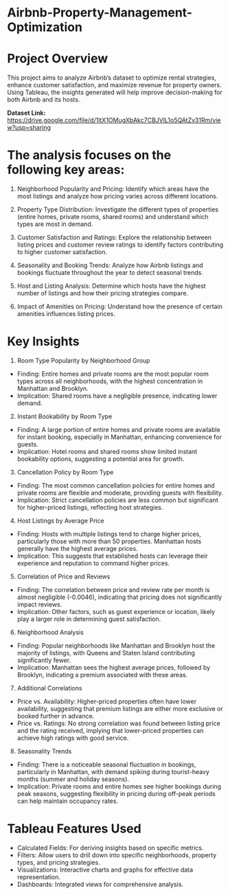 # Airbnb-Property-Management-Optimization

# Project Overview

This project aims to analyze Airbnb’s dataset to optimize rental strategies, enhance customer satisfaction, and maximize revenue for property owners. Using Tableau, the insights generated will help improve decision-making for both Airbnb and its hosts.

**Dataset Link:** https://drive.google.com/file/d/1ltX1OMugXbAkc7CBJVlL1o5QAtZv31Rm/view?usp=sharing

# The analysis focuses on the following key areas:
1. Neighborhood Popularity and Pricing: Identify which areas have the most listings and analyze how pricing varies across different locations.

2. Property Type Distribution: Investigate the different types of properties (entire homes, private rooms, shared rooms) and understand which types are most in demand.

3. Customer Satisfaction and Ratings: Explore the relationship between listing prices and customer review ratings to identify factors contributing to higher customer satisfaction.

4. Seasonality and Booking Trends: Analyze how Airbnb listings and bookings fluctuate throughout the year to detect seasonal trends.

5. Host and Listing Analysis: Determine which hosts have the highest number of listings and how their pricing strategies compare.

6. Impact of Amenities on Pricing: Understand how the presence of certain amenities influences listing prices.

# Key Insights

1. Room Type Popularity by Neighborhood Group
- Finding: Entire homes and private rooms are the most popular room types across all neighborhoods, with the highest concentration in Manhattan and Brooklyn.
- Implication: Shared rooms have a negligible presence, indicating lower demand.

2. Instant Bookability by Room Type
- Finding: A large portion of entire homes and private rooms are available for instant booking, especially in Manhattan, enhancing convenience for guests.
- Implication: Hotel rooms and shared rooms show limited instant bookability options, suggesting a potential area for growth.

3. Cancellation Policy by Room Type
- Finding: The most common cancellation policies for entire homes and private rooms are flexible and moderate, providing guests with flexibility.
- Implication: Strict cancellation policies are less common but significant for higher-priced listings, reflecting host strategies.

4. Host Listings by Average Price
- Finding: Hosts with multiple listings tend to charge higher prices, particularly those with more than 50 properties. Manhattan hosts generally have the highest average prices.
- Implication: This suggests that established hosts can leverage their experience and reputation to command higher prices.

5. Correlation of Price and Reviews
- Finding: The correlation between price and review rate per month is almost negligible (-0.0046), indicating that pricing does not significantly impact reviews.
- Implication: Other factors, such as guest experience or location, likely play a larger role in determining guest satisfaction.

6. Neighborhood Analysis
- Finding: Popular neighborhoods like Manhattan and Brooklyn host the majority of listings, with Queens and Staten Island contributing significantly fewer.
- Implication: Manhattan sees the highest average prices, followed by Brooklyn, indicating a premium associated with these areas.

7. Additional Correlations
- Price vs. Availability: Higher-priced properties often have lower availability, suggesting that premium listings are either more exclusive or booked further in advance.
- Price vs. Ratings: No strong correlation was found between listing price and the rating received, implying that lower-priced properties can achieve high ratings with good service.

8. Seasonality Trends
- Finding: There is a noticeable seasonal fluctuation in bookings, particularly in Manhattan, with demand spiking during tourist-heavy months (summer and holiday seasons).
- Implication: Private rooms and entire homes see higher bookings during peak seasons, suggesting flexibility in pricing during off-peak periods can help maintain occupancy rates.

# Tableau Features Used

- Calculated Fields: For deriving insights based on specific metrics.
- Filters: Allow users to drill down into specific neighborhoods, property types, and pricing strategies.
- Visualizations: Interactive charts and graphs for effective data representation.
- Dashboards: Integrated views for comprehensive analysis.
